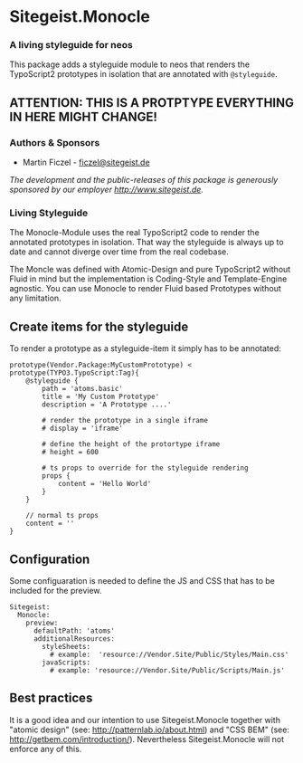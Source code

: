 # Sitegeist.Monocle
### A living styleguide for neos

This package adds a styleguide module to neos that renders the 
TypoScript2 prototypes in isolation that are annotated with `@styleguide`.

## ATTENTION: THIS IS A PROTPTYPE EVERYTHING IN HERE MIGHT CHANGE! 


### Authors & Sponsors

* Martin Ficzel - ficzel@sitegeist.de

*The development and the public-releases of this package is generously sponsored 
by our employer http://www.sitegeist.de.*

### Living Styleguide

The Monocle-Module uses the real TypoScript2 code to render the annotated 
prototypes in isolation. That way the styleguide is always up to date and cannot 
diverge over time from the real codebase. 

The Moncle was defined with Atomic-Design and pure TypoScript2 without Fluid in 
mind but the implementation is Coding-Style and Template-Engine agnostic. You can 
use Monocle to render Fluid based Prototypes without any limitation.

## Create items for the styleguide

To render a prototype as a styleguide-item it simply has to be annotated:

```
prototype(Vendor.Package:MyCustomPrototype) < prototype(TYPO3.TypoScript:Tag){
    @styleguide {
        path = 'atoms.basic'
        title = 'My Custom Prototype'
        description = 'A Prototype ....'

        # render the prototype in a single iframe 
        # display = 'iframe'
        
        # define the height of the protortype iframe
		# height = 600
		
        # ts props to override for the styleguide rendering 
        props {
            content = 'Hello World'
        }
    }
    
    // normal ts props
    content = ''
}    
```

## Configuration

Some configuaration is needed to define the JS and CSS that has to be included for the preview.

```
Sitegeist:
  Monocle:
    preview:
      defaultPath: 'atoms'
      additionalResources:
        styleSheets:
          # example:  'resource://Vendor.Site/Public/Styles/Main.css'
        javaScripts:
          # example: 'resource://Vendor.Site/Public/Scripts/Main.js'
```

## Best practices

It is a good idea and our intention to use Sitegeist.Monocle together with 
"atomic design" (see: http://patternlab.io/about.html) and "CSS BEM" 
(see: http://getbem.com/introduction/). Nevertheless Sitegeist.Monocle
will not enforce any of this.


